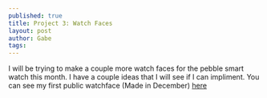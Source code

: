```yaml
---
published: true
title: Project 3: Watch Faces
layout: post
author: Gabe
tags:
---
```



I will be trying to make a couple more watch faces for the pebble smart watch this month. I have a couple ideas that I will see if I can impliment. You can see my first public watchface (Made in December) [here](https://github.com/gabeochoa/CirclesOfLife)

